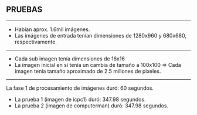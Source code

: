 ## PRUEBAS
----------------
* Habían aprox. 1.6mil imágenes.
* Las imágenes de entrada tenían dimensiones de 1280x960 y 680x680, respectivamente.
----------------
* Cada sub imagen tenía dimensiones de 16x16
* La imagen inicial en sí tenía un cambia de tamaño a 100x100
=> Cada imagen tenía tamaño aproximado de 2.5 millones de pixeles.
----------------
La fase 1 de procesamiento de imágenes duró: 60 segundos.

* La prueba 1 (imagen de icpc1) duró: 347.98 segundos.
* La prueba 2 (imagen de computerman) duró: 347.98 segundos.
